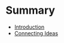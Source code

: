 # Summary

- [Introduction](zettelkasten/zettelkasten-introduction.md)
- [Connecting Ideas](zettelkasten/connecting-ideas.md)
